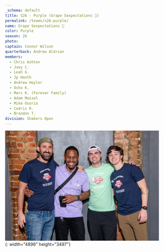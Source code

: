 ```yaml
---
_schema: default
title: S26 - Purple (Grape Sexpectations 🍇)
permalink: /teams/s26-purple/
name: Grape Sexpectations 🍇
color: Purple
season: 26
photo:
captain: Connor Wilson
quarterback: Andrew Aldrian
members:
  - Chris Ashton
  - Joey C.
  - Leah G.
  - Jp Hooth
  - Andrew Hoyler
  - Ocho K.
  - Marc K. (Forever Family)
  - Adam Maisel
  - Mike Osorio
  - Cedric R.
  - Brandon T.
division: Shakers Open
---
```

![](/img/da2-7023.jpg){: width="4896" height="3497"}